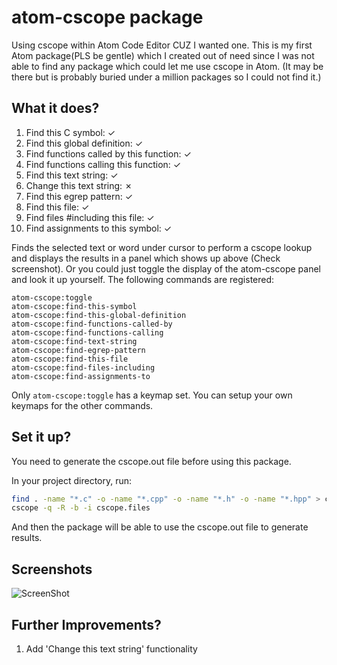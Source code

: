# atom-cscope package

Using cscope within Atom Code Editor CUZ I wanted one.
This is my first Atom package(PLS be gentle) which I created out of need since 
I was not able to find any package which could let me use cscope in Atom. (It 
may be there but is probably buried under a million packages so I could not 
find it.)

## What it does?
1.  Find this C symbol:                         ✓
2.  Find this global definition:                ✓
3.  Find functions called by this function:     ✓
4.  Find functions calling this function:       ✓
5.  Find this text string:                      ✓
6.  Change this text string:                    ✗
7.  Find this egrep pattern:                    ✓
8.  Find this file:                             ✓
9.  Find files #including this file:            ✓
10. Find assignments to this symbol:            ✓

Finds the selected text or word under cursor to perform a cscope lookup and displays
the results in a panel which shows up above (Check screenshot).
Or you could just toggle the display of the atom-cscope panel and look it up yourself.
The following commands are registered:

```
atom-cscope:toggle
atom-cscope:find-this-symbol
atom-cscope:find-this-global-definition
atom-cscope:find-functions-called-by
atom-cscope:find-functions-calling
atom-cscope:find-text-string
atom-cscope:find-egrep-pattern
atom-cscope:find-this-file
atom-cscope:find-files-including
atom-cscope:find-assignments-to
```

Only `atom-cscope:toggle` has a keymap set. You can setup your own keymaps for the other
commands.

## Set it up?
You need to generate the cscope.out file before using this package.

In your project directory, run:
```bash
find . -name "*.c" -o -name "*.cpp" -o -name "*.h" -o -name "*.hpp" > cscope.files
cscope -q -R -b -i cscope.files
```
And then the package will be able to use the cscope.out file to generate results.

## Screenshots
![ScreenShot](http://i.imgur.com/RCiTm26.png)

## Further Improvements?
1. Add 'Change this text string' functionality
